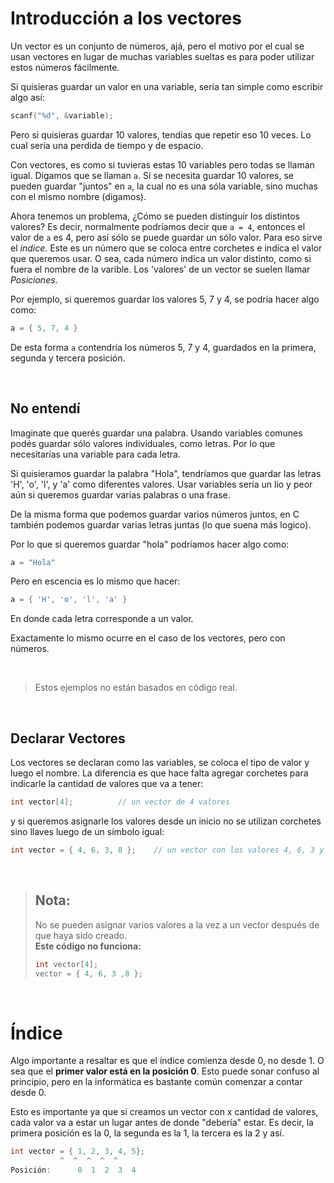 # Introducción a los vectores

Un vector es un conjunto de números, ajá, pero el motivo por el cual se usan vectores en lugar de muchas variables sueltas es para poder utilizar estos números fácilmente.

Si quisieras guardar un valor en una variable, sería tan simple como escribir algo así:

```C++
scanf("%d", &variable);
```

Pero si quisieras guardar 10 valores, tendías que repetir eso 10 veces. Lo cual sería una perdida de tiempo y de espacio.

Con vectores, es como si tuvieras estas 10 variables pero todas se llaman igual. Digamos que se llaman `a`. Si se necesita guardar 10 valores, se pueden guardar "juntos" en  `a`, la cual no es una sóla variable, sino muchas con el mismo nombre (digamos).

Ahora tenemos un problema, ¿Cómo se pueden distinguir los distintos valores? Es decir, normalmente podríamos decir que ` a = 4 `, entonces el valor de `a` es 4, pero así sólo se puede guardar un sólo valor. Para eso sirve el _indice_. Este es un número que se coloca entre corchetes e indíca el valor que queremos usar. O sea, cada número indica un valor distinto, como si fuera el nombre de la varible. Los 'valores' de un vector se suelen llamar _Posiciones_.

Por ejemplo, si queremos guardar los valores 5, 7 y 4, se podría hacer algo como:

```c++
a = { 5, 7, 4 }
```
De esta forma `a` contendría los números 5, 7 y 4, guardados en la primera, segunda y tercera posición.

<br>



## No entendí

Imaginate que querés guardar una palabra. Usando variables comunes podés guardar sólo valores individuales, como letras. Por lo que necesitarías una variable para cada letra. 

Si quisieramos guardar la palabra "Hola", tendríamos que guardar las letras 'H', 'o', 'l', y 'a' como diferentes valores. Usar variables sería un lio y peor aún si queremos guardar varias palabras o una frase.

De la misma forma que podemos guardar varios números juntos, en C también podemos guardar varias letras juntas (lo que suena más logico).

Por lo que si queremos guardar "hola" podríamos hacer algo como:


```c++
a = "Hola"
```

Pero en escencia es lo mismo que hacer:

```c++
a = { 'H', 'o', 'l', 'a' }
```

En donde cada letra corresponde a un valor.

Exactamente lo mismo ocurre en el caso de los vectores, pero con números.



<br>

>  Estos ejemplos no están basados en código real.

<br>




## Declarar Vectores

Los vectores se declaran como las variables, se coloca el tipo de valor y luego el nombre. La diferencia es que hace falta agregar corchetes para indicarle la cantidad de valores que va a tener:

```c++
int vector[4];			// un vector de 4 valores
```

y si queremos asignarle los valores desde un inicio no se utilizan corchetes sino llaves luego de un símbolo igual:

```c++
int vector = { 4, 6, 3, 8 }; 	// un vector con los valores 4, 6, 3 y 8 
```

<br>



> ## __Nota:__
> No se pueden asignar varios valores a la vez a un vector después de que haya sido creado. \
> __Este código no funciona:__
>```c++
>int vector[4];
>vector = { 4, 6, 3 ,8 };
>```

<br>

# Índice
Algo importante a resaltar es que el índice comienza desde 0, no desde 1. O sea que el __primer valor está en la posición 0__. Esto puede sonar confuso al principio, pero en la informática es bastante común comenzar a contar desde 0.

Esto es importante ya que si creamos un vector con x cantidad de valores, cada valor va a estar un lugar antes de donde "debería" estar. Es decir, la primera posición es la 0, la segunda es la 1, la tercera es la 2 y así. 

```c++
int vector = { 1, 2, 3, 4, 5};
	       ^  ^  ^  ^  ^
Posición:      0  1  2  3  4
```
